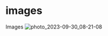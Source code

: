 # images
Images
![photo_2023-09-30_08-21-08](https://github.com/mdzeeshan-2/images/assets/98448457/62a75a8b-f07e-43d4-a8da-4113efbcd987)
